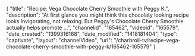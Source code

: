 {
    "title": "Recipe: Vega Chocolate Cherry Smoothie with Peggy K.",
    "description": "At first glance you might think this chocolaty looking recipe looks invigorating, not relaxing. But Peggy's Chocolate Cherry Smoothie actually helps promote ...",
    "channelid": "165462",
    "videoid": "165579",
    "date_created": "1399316168",
    "date_modified": "1418181404",
    "type": "captivate",
    "layout": "channelVideo",
    "url": "\/charbroil-tv\/recipe-vega-chocolate-cherry-smoothie-with-peggy-k\/165462-165579"
}